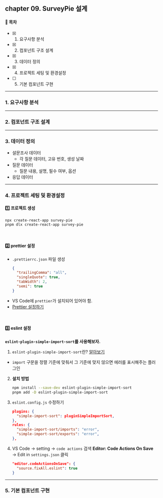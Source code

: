 ## chapter 09. SurveyPie 설계

#### 🌱 목차

- [x] 1. 요구사항 분석
- [x] 2. 컴포넌트 구조 설계
- [x] 3. 데이터 정의
- [x] 4. 프로젝트 세팅 및 환경설정
- [ ] 5. 기본 컴포넌트 구현

---

### 1. 요구사항 분석

---

### 2. 컴포넌트 구조 설계

---

### 3. 데이터 정의

- 설문조사 데이터
  - 각 질문 데이터, 고유 번호, 생성 날짜
- 질문 데이터
  - 질문 내용, 설명, 필수 여부, 옵션
- 응답 데이터

---

### 4. 프로젝트 세팅 및 환경설정

#### 1️⃣ 프로젝트 생성

```bash
npx create-react-app survey-pie
pnpm dlx create-react-app survey-pie
```

<br>

#### 2️⃣ prettier 설정

- `.prettierrc.json` 파일 생성
  ```json
  {
    "trailingComma": "all",
    "singleQuote": true,
    "tabWidth": 2,
    "semi": true
  }
  ```
- VS Code에 `prettier`가 설치되어 있어야 함.
- [Prettier 설정하기](https://velog.io/@ttining/Config)

<br>

#### 3️⃣ eslint 설정

**`eslint-plugin-simple-import-sort`를 사용해보자.**

1. `eslint-plugin-simple-import-sort`란? [알아보기](https://github.com/lydell/eslint-plugin-simple-import-sort)

- `import` 구문을 정렬 기준에 맞춰서 그 기준에 맞지 않으면 에러를 표시해주는 플러그인

2. **설치 방법**
   ```bash
   npm install --save-dev eslint-plugin-simple-import-sort
   pnpm add -D eslint-plugin-simple-import-sort
   ```
3. `eslint.config.js` 수정하기

   ```json
   plugins: {
     "simple-import-sort": pluginSimpleImportSort,
   },
   rules: {
     "simple-import-sort/imports": "error",
     "simple-import-sort/exports": "error",
   },
   ```

4. VS Code → setting → `code actions` 검색
   **Editor: Code Actions On Save** → Edit in `settings.json` 클릭
   ```json
   "editor.codeActionsOnSave": {
     "source.fixAll.eslint": true
   }
   ```

---

### 5. 기본 컴포넌트 구현
